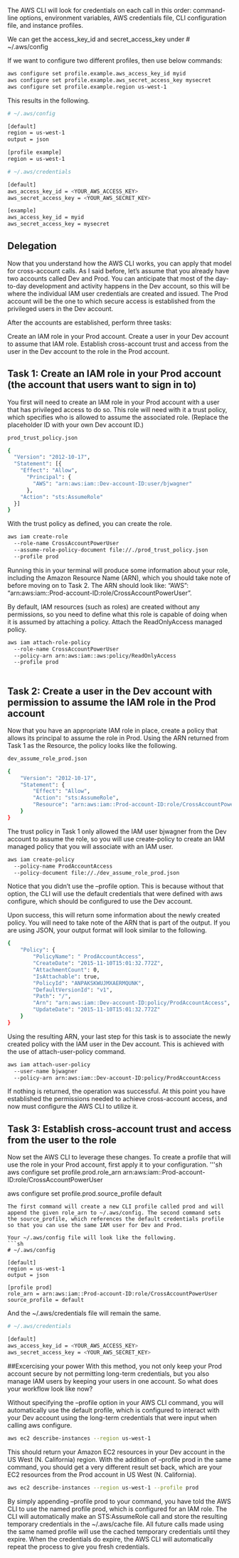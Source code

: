 The AWS CLI will look for credentials on each call in this order: command-line options, environment variables, AWS credentials file, CLI configuration file, and instance profiles. 

We can get the access_key_id and secret_access_key under # ~/.aws/config

If we want to configure two different profiles, then use below commands:

```sh
aws configure set profile.example.aws_access_key_id myid
aws configure set profile.example.aws_secret_access_key mysecret
aws configure set profile.example.region us-west-1
```

This results in the following.

```sh
# ~/.aws/config

[default]
region = us-west-1
output = json

[profile example]
region = us-west-1

# ~/.aws/credentials

[default]
aws_access_key_id = <YOUR_AWS_ACCESS_KEY>
aws_secret_access_key = <YOUR_AWS_SECRET_KEY>	

[example]
aws_access_key_id = myid
aws_secret_access_key = mysecret
```

## Delegation
Now that you understand how the AWS CLI works, you can apply that model for cross-account calls. As I said before, let’s assume that you already have two accounts called Dev and Prod. You can anticipate that most of the day-to-day development and activity happens in the Dev account, so this will be where the individual IAM user credentials are created and issued. The Prod account will be the one to which secure access is established from the privileged users in the Dev account.

After the accounts are established, perform three tasks:

Create an IAM role in your Prod account.
Create a user in your Dev account to assume that IAM role.
Establish cross-account trust and access from the user in the Dev account to the role in the Prod account.

## Task 1: Create an IAM role in your Prod account (the account that users want to sign in to)

You first will need to create an IAM role in your Prod account with a user that has privileged access to do so. This role will need with it a trust policy, which specifies who is allowed to assume the associated role. (Replace the placeholder ID with your own Dev account ID.)

```sh
prod_trust_policy.json

{
  "Version": "2012-10-17",
  "Statement": [{
    "Effect": "Allow",
      "Principal": {
        "AWS": "arn:aws:iam::Dev-account-ID:user/bjwagner"
      },
    "Action": "sts:AssumeRole"
  }]
}
```
With the trust policy as defined, you can create the role.

```sh
aws iam create-role 
  --role-name CrossAccountPowerUser 
  --assume-role-policy-document file://./prod_trust_policy.json 
  --profile prod
```

Running this in your terminal will produce some information about your role, including the Amazon Resource Name (ARN), which you should take note of before moving on to Task 2. The ARN should look like: “AWS”: “arn:aws:iam::Prod-account-ID:role/CrossAccountPowerUser”.

By default, IAM resources (such as roles) are created without any permissions, so you need to define what this role is capable of doing when it is assumed by attaching a policy. Attach the ReadOnlyAccess managed policy.

```sh
aws iam attach-role-policy 
  --role-name CrossAccountPowerUser 
  --policy-arn arn:aws:iam::aws:policy/ReadOnlyAccess 
  --profile prod
  
```
## Task 2: Create a user in the Dev account with permission to assume the IAM role in the Prod account
Now that you have an appropriate IAM role in place, create a policy that allows its principal to assume the role in Prod. Using the ARN returned from Task 1 as the Resource, the policy looks like the following.
```sh
dev_assume_role_prod.json

{
    "Version": "2012-10-17",
    "Statement": {
        "Effect": "Allow",
        "Action": "sts:AssumeRole",
        "Resource": "arn:aws:iam::Prod-account-ID:role/CrossAccountPowerUser"
    }
}
```
The trust policy in Task 1 only allowed the IAM user bjwagner from the Dev account to assume the role, so you will use create-policy to create an IAM managed policy that you will associate with an IAM user.

```sh
aws iam create-policy 
  --policy-name ProdAccountAccess 
  --policy-document file://./dev_assume_role_prod.json
 ```
 
 Notice that you didn’t use the –profile option. This is because without that option, the CLI will use the default credentials that were defined with aws configure, which should be configured to use the Dev account.

Upon success, this will return some information about the newly created policy. You will need to take note of the ARN that is part of the output. If you are using JSON, your output format will look similar to the following.

```sh
{
    "Policy": {
        "PolicyName": " ProdAccountAccess",
        "CreateDate": "2015-11-10T15:01:32.772Z",
        "AttachmentCount": 0,
        "IsAttachable": true,
        "PolicyId": "ANPAKSKWUJMXAERMQUNK",
        "DefaultVersionId": "v1",
        "Path": "/",
        "Arn": "arn:aws:iam::Dev-account-ID:policy/ProdAccountAccess",
        "UpdateDate": "2015-11-10T15:01:32.772Z"
    }
}
```
Using the resulting ARN, your last step for this task is to associate the newly created policy with the IAM user in the Dev account. This is achieved with the use of attach-user-policy command.

```sh
aws iam attach-user-policy 
  --user-name bjwagner 
  --policy-arn arn:aws:iam::Dev-account-ID:policy/ProdAccountAccess
```
If nothing is returned, the operation was successful. At this point you have established the permissions needed to achieve cross-account access, and now must configure the AWS CLI to utilize it.

## Task 3: Establish cross-account trust and access from the user to the role
Now set the AWS CLI to leverage these changes. To create a profile that will use the role in your Prod account, first apply it to your configuration.
'''sh
aws configure set profile.prod.role_arn arn:aws:iam::Prod-account-ID:role/CrossAccountPowerUser

aws configure set profile.prod.source_profile default
```
The first command will create a new CLI profile called prod and will append the given role_arn to ~/.aws/config. The second command sets the source_profile, which references the default credentials profile so that you can use the same IAM user for Dev and Prod.

Your ~/.aws/config file will look like the following.
```sh
# ~/.aws/config

[default]
region = us-west-1
output = json

[profile prod]
role_arn = arn:aws:iam::Prod-account-ID:role/CrossAccountPowerUser
source_profile = default
```
And the ~/.aws/credentials file will remain the same.
```sh
# ~/.aws/credentials

[default]
aws_access_key_id = <YOUR_AWS_ACCESS_KEY>
aws_secret_access_key = <YOUR_AWS_SECRET_KEY>
```
##Excercising your power
With this method, you not only keep your Prod account secure by not permitting long-term credentials, but you also manage IAM users by keeping your users in one account. So what does your workflow look like now?

Without specifying the –profile option in your AWS CLI command, you will automatically use the default profile, which is configured to interact with your Dev account using the long-term credentials that were input when calling aws configure.
```sh
aws ec2 describe-instances --region us-west-1
```
This should return your Amazon EC2 resources in your Dev account in the US West (N. California) region. With the addition of –profile prod in the same command, you should get a very different result set back, which are your EC2 resources from the Prod account in US West (N. California).
```sh
aws ec2 describe-instances --region us-west-1 --profile prod
```
By simply appending –profile prod to your command, you have told the AWS CLI to use the named profile prod, which is configured for an IAM role. The CLI will automatically make an STS:AssumeRole call and store the resulting temporary credentials in the ~/.aws/cache file. All future calls made using the same named profile will use the cached temporary credentials until they expire. When the credentials do expire, the AWS CLI will automatically repeat the process to give you fresh credentials.
